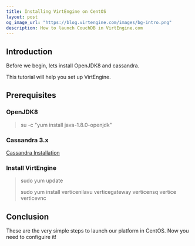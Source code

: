 ```yaml
---
title: Installing VirtEngine on CentOS
layout: post
og_image_url: "https://blog.virtengine.com/images/bg-intro.png"
description: How to launch CouchDB in VirtEngine.com
---
```

## Introduction

Before we begin, lets install OpenJDK8 and cassandra.

This tutorial will help you set up VirtEngine.

## Prerequisites

### OpenJDK8

> su -c "yum install java-1.8.0-openjdk"

### Cassandra 3.x 

[Cassandra Installation](http://docs.datastax.com/en/cassandra/3.x/cassandra/install/installRHEL.html)

### Install VirtEngine

> sudo yum update  
>  
> sudo yum install verticenilavu verticegateway verticensq vertice verticevnc

## Conclusion

These are the very simple steps to launch our platform in CentOS. Now you need to configuire it!